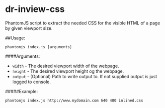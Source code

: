 dr-inview-css
=============

PhantomJS script to extract the needed CSS for the visible HTML of a page by given viewport size.

##Usage:

```
phantomjs index.js [arguments]
```

####Arguments:

* `width` - The desired viewport width of the webpage.
* `height` - The desired viewport height og the webpage.
* `output` - (Optional) Path to write output to. If not supplied output is just logged to console.

#####Example:
```
phantomjs index.js http://www.mydomain.com 640 480 inlined.css
```
